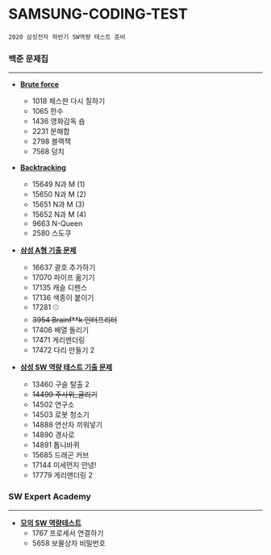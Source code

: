 # SAMSUNG-CODING-TEST
	2020 삼성전자 하반기 SW역량 테스트 준비

### 백준 문제집  
---
* **[Brute force](https://www.acmicpc.net/step/22)**
  * 1018	체스판 다시 칠하기
  * 1065	한수
  * 1436	영화감독 숍
  *	2231	분해합
  * 2798	블랙잭
  *	7568	덩치

* **[Backtracking](https://www.acmicpc.net/step/34)**
  * 15649	N과 M (1)
  * 15650	N과 M (2)
  * 15651	N과 M (3)
  *	15652	N과 M (4)
  * 9663	N-Queen
  *	2580	스도쿠
 

* **[삼성 A형 기출 문제](https://www.acmicpc.net/workbook/view/2771)**
  * 16637	괄호 추가하기
  * 17070	파이프 옮기기
  *	17135	캐슬 디펜스
  * 17136	색종이 붙이기
  *	17281	⚾
  *	~~3954	Brainf**k 인터프리터~~
  *	17406	배열 돌리기
  *	17471	게리맨더링
  *	17472	다리 만들기 2

* **[삼성 SW 역량 테스트 기출 문제](https://www.acmicpc.net/workbook/view/1152)**
  * 13460	구슬 탈출 2
  * ~~14499	주사위_굴리기~~
  * 14502	연구소
  * 14503	로봇 청소기
  * 14888	연산자 끼워넣기
  * 14890	경사로	
  * 14891	톱니바퀴
  * 15685	드래곤 커브
  * 17144	미세먼지 안녕!
  * 17779	게리맨더링 2


### SW Expert Academy
---
* **[모의 SW 역량테스트](https://swexpertacademy.com/main/userpage/code/userProblemBoxDetail.do?probBoxId=AV5Po0AqAPwDFAUq&leftPage=1&curPage=userpage&userId=SWEAC#none)**
  * 1767 프로세서 연결하기
  * 5658 보물상자 비밀번호